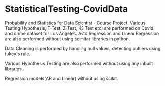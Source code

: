 # StatisticalTesting-CovidData
Probability and Statistics for Data Scientist - Course Project. Various Testing(Hypothesis, T-Test, Z-Test, KS Test etc) are performed on Covid and crime dataset for Los Angeles. Auto Regression and Linear Regression are also performed without using scimitar libraries in python.

Data Cleaning is performed by handling null values, detecting outliers using tukey's rule.

Various Hypothesis Testing are also performed without using any inbuilt libraries.

Regression models(AR and Linear) without using scikit.
